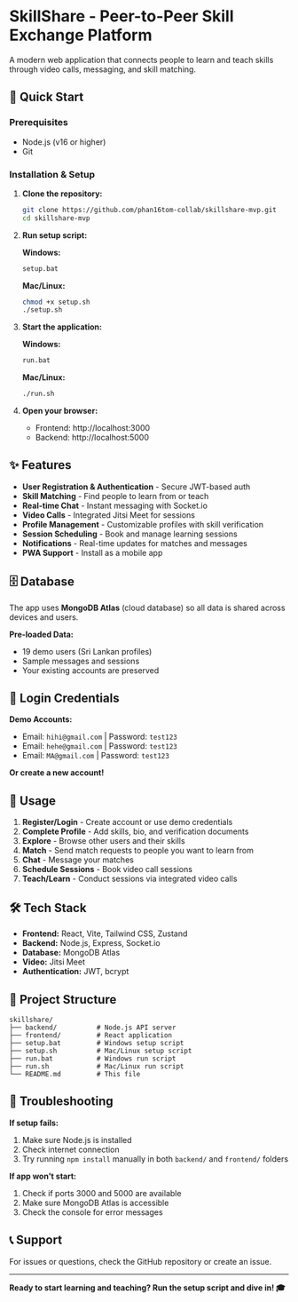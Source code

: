 # SkillShare - Peer-to-Peer Skill Exchange Platform

A modern web application that connects people to learn and teach skills through video calls, messaging, and skill matching.

## 🚀 Quick Start

### Prerequisites
- Node.js (v16 or higher)
- Git

### Installation & Setup

1. **Clone the repository:**
   ```bash
   git clone https://github.com/phan16tom-collab/skillshare-mvp.git
   cd skillshare-mvp
   ```

2. **Run setup script:**
   
   **Windows:**
   ```bash
   setup.bat
   ```
   
   **Mac/Linux:**
   ```bash
   chmod +x setup.sh
   ./setup.sh
   ```

3. **Start the application:**
   
   **Windows:**
   ```bash
   run.bat
   ```
   
   **Mac/Linux:**
   ```bash
   ./run.sh
   ```

4. **Open your browser:**
   - Frontend: http://localhost:3000
   - Backend: http://localhost:5000

## ✨ Features

- **User Registration & Authentication** - Secure JWT-based auth
- **Skill Matching** - Find people to learn from or teach
- **Real-time Chat** - Instant messaging with Socket.io
- **Video Calls** - Integrated Jitsi Meet for sessions
- **Profile Management** - Customizable profiles with skill verification
- **Session Scheduling** - Book and manage learning sessions
- **Notifications** - Real-time updates for matches and messages
- **PWA Support** - Install as a mobile app

## 🗄️ Database

The app uses **MongoDB Atlas** (cloud database) so all data is shared across devices and users.

**Pre-loaded Data:**
- 19 demo users (Sri Lankan profiles)
- Sample messages and sessions
- Your existing accounts are preserved

## 🔐 Login Credentials

**Demo Accounts:**
- Email: `hihi@gmail.com` | Password: `test123`
- Email: `hehe@gmail.com` | Password: `test123`
- Email: `MA@gmail.com` | Password: `test123`

**Or create a new account!**

## 📱 Usage

1. **Register/Login** - Create account or use demo credentials
2. **Complete Profile** - Add skills, bio, and verification documents
3. **Explore** - Browse other users and their skills
4. **Match** - Send match requests to people you want to learn from
5. **Chat** - Message your matches
6. **Schedule Sessions** - Book video call sessions
7. **Teach/Learn** - Conduct sessions via integrated video calls

## 🛠️ Tech Stack

- **Frontend:** React, Vite, Tailwind CSS, Zustand
- **Backend:** Node.js, Express, Socket.io
- **Database:** MongoDB Atlas
- **Video:** Jitsi Meet
- **Authentication:** JWT, bcrypt

## 📁 Project Structure

```
skillshare/
├── backend/          # Node.js API server
├── frontend/         # React application
├── setup.bat         # Windows setup script
├── setup.sh          # Mac/Linux setup script
├── run.bat           # Windows run script
├── run.sh            # Mac/Linux run script
└── README.md         # This file
```

## 🔧 Troubleshooting

**If setup fails:**
1. Make sure Node.js is installed
2. Check internet connection
3. Try running `npm install` manually in both `backend/` and `frontend/` folders

**If app won't start:**
1. Check if ports 3000 and 5000 are available
2. Make sure MongoDB Atlas is accessible
3. Check the console for error messages

## 📞 Support

For issues or questions, check the GitHub repository or create an issue.

---

**Ready to start learning and teaching? Run the setup script and dive in! 🎓**